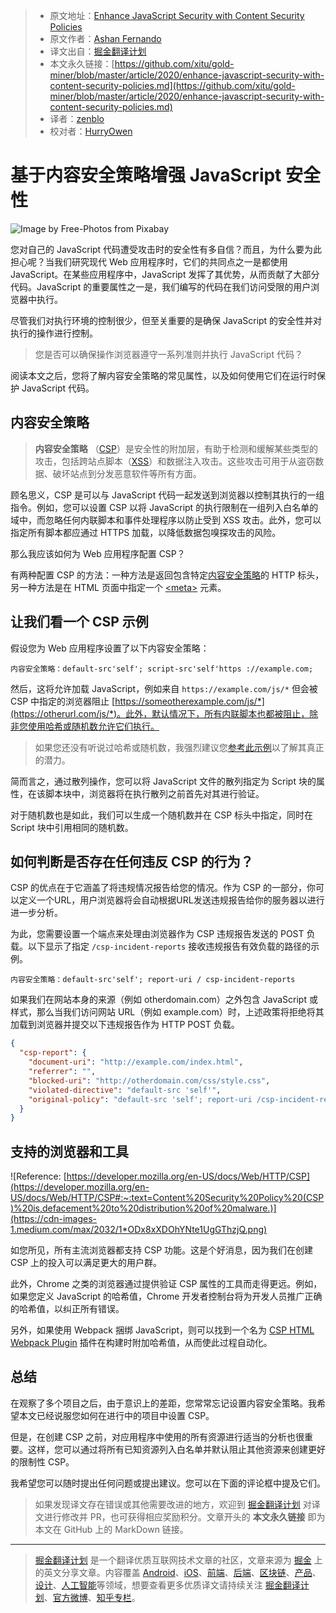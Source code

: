> * 原文地址：[Enhance JavaScript Security with Content Security Policies](https://blog.bitsrc.io/enhance-javascript-security-with-content-security-policies-5847e5def227)
> * 原文作者：[Ashan Fernando](https://medium.com/@ashan.fernando)
> * 译文出自：[掘金翻译计划](https://github.com/xitu/gold-miner)
> * 本文永久链接：[https://github.com/xitu/gold-miner/blob/master/article/2020/enhance-javascript-security-with-content-security-policies.md](https://github.com/xitu/gold-miner/blob/master/article/2020/enhance-javascript-security-with-content-security-policies.md)
> * 译者：[zenblo](https://github.com/zenblo)
> * 校对者：[HurryOwen](https://github.com/HurryOwen)

# 基于内容安全策略增强 JavaScript 安全性

![Image by [Free-Photos](https://pixabay.com/photos/?utm_source=link-attribution&utm_medium=referral&utm_campaign=image&utm_content=690286) from [Pixabay](https://pixabay.com/?utm_source=link-attribution&utm_medium=referral&utm_campaign=image&utm_content=690286)](https://cdn-images-1.medium.com/max/3840/1*s3SfHFu0tszfPURFr9mOFQ.jpeg)

您对自己的 JavaScript 代码遭受攻击时的安全性有多自信？而且，为什么要为此担心呢？当我们研究现代 Web 应用程序时，它们的共同点之一是都使用 JavaScript。在某些应用程序中，JavaScript 发挥了其优势，从而贡献了大部分代码。JavaScript 的重要属性之一是，我们编写的代码在我们访问受限的用户浏览器中执行。

尽管我们对执行环境的控制很少，但至关重要的是确保 JavaScript 的安全性并对执行的操作进行控制。

> 您是否可以确保操作浏览器遵守一系列准则并执行 JavaScript 代码？

阅读本文之后，您将了解内容安全策略的常见属性，以及如何使用它们在运行时保护 JavaScript 代码。

## 内容安全策略

> **内容安全策略** （[CSP](https://developer.mozilla.org/en-US/docs/Glossary/CSP)）是安全性的附加层，有助于检测和缓解某些类型的攻击，包括跨站点脚本（[XSS](https://developer.mozilla.org/en-US/docs/Glossary/XSS)）和数据注入攻击。这些攻击可用于从盗窃数据、破坏站点到分发恶意软件等所有方面。

顾名思义，CSP 是可以与 JavaScript 代码一起发送到浏览器以控制其执行的一组指令。例如，您可以设置 CSP 以将 JavaScript 的执行限制在一组列入白名单的域中，而忽略任何内联脚本和事件处理程序以防止受到 XSS 攻击。此外，您可以指定所有脚本都应通过 HTTPS 加载，以降低数据包嗅探攻击的风险。

那么我应该如何为 Web 应用程序配置 CSP？

有两种配置 CSP 的方法：一种方法是返回包含特定[内容安全策略](https://developer.mozilla.org/en-US/docs/Web/HTTP/Headers/Content-Security-Policy)的 HTTP 标头，另一种方法是在 HTML 页面中指定一个 [\<meta>](https://developer.mozilla.org/en-US/docs/Web/HTML/Element/meta) 元素。

## 让我们看一个 CSP 示例

假设您为 Web 应用程序设置了以下内容安全策略：

```
内容安全策略：default-src'self'; script-src'self'https ://example.com;
```

然后，这将允许加载 JavaScript，例如来自 `https://example.com/js/*` 但会被 CSP 中指定的浏览器阻止 [https://someotherexample.com/js/*](https://otherurl.com/js/*)。此外，默认情况下，所有内联脚本也都被阻止，除非您使用哈希或随机数允许它们执行。

> 如果您还没有听说过哈希或随机数，我强烈建议您[参考此示例](https://content-security-policy.com/examples/allow-inline-script/)以了解其真正的潜力。

简而言之，通过散列操作，您可以将 JavaScript 文件的散列指定为 Script 块的属性，在该脚本块中，浏览器将在执行散列之前首先对其进行验证。

对于随机数也是如此，我们可以生成一个随机数并在 CSP 标头中指定，同时在 Script 块中引用相同的随机数。

## 如何判断是否存在任何违反 CSP 的行为？

CSP 的优点在于它涵盖了将违规情况报告给您的情况。作为 CSP 的一部分，你可以定义一个URL，用户浏览器将会自动根据URL发送违规报告给你的服务器以进行进一步分析。

为此，您需要设置一个端点来处理由浏览器作为 CSP 违规报告发送的 POST 负载。以下显示了指定 `/csp-incident-reports` 接收违规报告有效负载的路径的示例。

```
内容安全策略：default-src'self'; report-uri / csp-incident-reports
```

如果我们在网站本身的来源（例如 otherdomain.com）之外包含 JavaScript 或样式，那么当我们访问网站 URL（例如 example.com）时，上述政策将拒绝将其加载到浏览器并提交以下违规报告作为 HTTP POST 负载。

```json
{
  "csp-report": {
    "document-uri": "http://example.com/index.html",
    "referrer": "",
    "blocked-uri": "http://otherdomain.com/css/style.css",
    "violated-directive": "default-src 'self'",
    "original-policy": "default-src 'self'; report-uri /csp-incident-reports"
  }
}
```

## 支持的浏览器和工具

![Reference: [https://developer.mozilla.org/en-US/docs/Web/HTTP/CSP](https://developer.mozilla.org/en-US/docs/Web/HTTP/CSP#:~:text=Content%20Security%20Policy%20(CSP)%20is,defacement%20to%20distribution%20of%20malware.)](https://cdn-images-1.medium.com/max/2032/1*ODx8xXDOhYNte1UgGThzjQ.png)

如您所见，所有主流浏览器都支持 CSP 功能。这是个好消息，因为我们在创建 CSP 上的投入可以满足更大的用户群。

此外，Chrome 之类的浏览器通过提供验证 CSP 属性的工具而走得更远。例如，如果您定义 JavaScript 的哈希值，Chrome 开发者控制台将为开发人员推广正确的哈希值，以纠正所有错误。

另外，如果使用 Webpack 捆绑 JavaScript，则可以找到一个名为 [CSP HTML Webpack Plugin](https://www.npmjs.com/package/csp-html-webpack-plugin) 插件在构建时附加哈希值，从而使此过程自动化。

## 总结

在观察了多个项目之后，由于意识上的差距，您常常忘记设置内容安全策略。我希望本文已经说服您如何在进行中的项目中设置 CSP。

但是，在创建 CSP 之前，对应用程序中使用的所有资源进行适当的分析也很重要。这样，您可以通过将所有已知资源列入白名单并默认阻止其他资源来创建更好的限制性 CSP。

我希望您可以随时提出任何问题或提出建议。您可以在下面的评论框中提及它们。

> 如果发现译文存在错误或其他需要改进的地方，欢迎到 [掘金翻译计划](https://github.com/xitu/gold-miner) 对译文进行修改并 PR，也可获得相应奖励积分。文章开头的 **本文永久链接** 即为本文在 GitHub 上的 MarkDown 链接。

---

> [掘金翻译计划](https://github.com/xitu/gold-miner) 是一个翻译优质互联网技术文章的社区，文章来源为 [掘金](https://juejin.im) 上的英文分享文章。内容覆盖 [Android](https://github.com/xitu/gold-miner#android)、[iOS](https://github.com/xitu/gold-miner#ios)、[前端](https://github.com/xitu/gold-miner#前端)、[后端](https://github.com/xitu/gold-miner#后端)、[区块链](https://github.com/xitu/gold-miner#区块链)、[产品](https://github.com/xitu/gold-miner#产品)、[设计](https://github.com/xitu/gold-miner#设计)、[人工智能](https://github.com/xitu/gold-miner#人工智能)等领域，想要查看更多优质译文请持续关注 [掘金翻译计划](https://github.com/xitu/gold-miner)、[官方微博](http://weibo.com/juejinfanyi)、[知乎专栏](https://zhuanlan.zhihu.com/juejinfanyi)。
